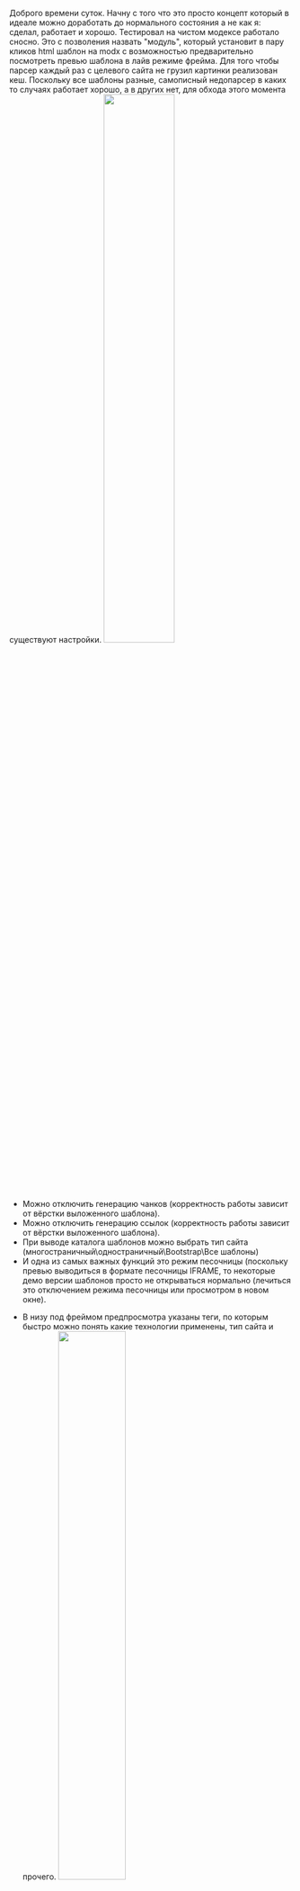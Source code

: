 Доброго времени суток.
Начну с того что это просто концепт который в идеале можно доработать до нормального состояния а не как я: сделал, работает и хорошо.
Тестировал на чистом модексе работало сносно.
Это с позволения назвать "модуль", который установит в пару кликов html шаблон на modx с возможностью предварительно посмотреть превью шаблона в лайв режиме фрейма. Для того чтобы парсер каждый раз с целевого сайта не грузил картинки реализован кеш.
Поскольку все шаблоны разные, самописный недопарсер в каких то случаях работает хорошо, а в других нет, для обхода этого момента существуют настройки.
<img style="width:50%;height:auto;" src="https://skr.sh/i/110321/HNVlx02T.jpg?download=1&name=%D0%A1%D0%BA%D1%80%D0%B8%D0%BD%D1%88%D0%BE%D1%82%2011-03-2021%2016:07:28.jpg" />
<ul>
    <li>Можно отключить генерацию чанков (корректность работы зависит от вёрстки выложенного шаблона).</li>
    <li>Можно отключить генерацию ссылок (корректность работы зависит от вёрстки выложенного шаблона).</li>
    <li>При выводе каталога шаблонов можно выбрать тип сайта (многостраничный\одностраничный\Bootstrap\Все шаблоны)</li>
    <li>И одна из самых важных функций это режим песочницы (поскольку превью выводиться в формате песочницы IFRAME, то некоторые демо версии шаблонов просто не открываться нормально (лечиться это отключением режима песочницы или просмотром в новом окне).</li>
<li>

В низу под фреймом предпросмотра указаны теги, по которым быстро можно понять какие технологии применены, тип сайта и прочего.
<img style="width:50%;height:auto;" src="https://skr.sh/i/110321/oRDhb9dk.jpg?download=1&name=%D0%A1%D0%BA%D1%80%D0%B8%D0%BD%D1%88%D0%BE%D1%82%2011-03-2021%2016:15:42.jpg" />
</li>
<li>
По мимо этого в табе "<strong>Настройки установки и форма поиска</strong>" с низу есть категории шаблонов по которым будет осуществляться поиск.
<a style="width:50%;height:auto;" href="https://skr.sh/i/110321/QQPNxywV.jpg?download=1&name=%D0%A1%D0%BA%D1%80%D0%B8%D0%BD%D1%88%D0%BE%D1%82%2011-03-2021%2016:17:48.jpg"></a>
</li>
</ul>
<cut/>
Так же я предусмотрел обновление, на случай если <strong>free-css.com</strong> изменит верстку и нужно будет всем быстро обновить "модуль" так чтобы карета не превратилась в тыкву в одночасье.

В теории так же данный "модуль" может накатывать статичные шаблоны из <strong>.zip</strong> архивов.
Установка простая, кидаем папку из архива с названием <strong>BELISSIMO</strong> а папку с модексом чтоб получилось так:
<img style="width:50%;height:auto;" src="https://skr.sh/i/110321/lHOT0ikj.jpg?download=1&name=%D0%A1%D0%BA%D1%80%D0%B8%D0%BD%D1%88%D0%BE%D1%82%2011-03-2021%2016:25:04.jpg" />

Он самостоятельно и с переменным успехом сгенирирует:
Чанки 
Ссылки
Шаблоны
Линки к стилям и скриптам с картинками
Ресурсы
Категории
Так же ведёт лог\файл конфигурации установки:  
<img style="width:50%;height:auto;" src="https://skr.sh/i/110321/LFwfwvIq.jpg?download=1&name=%D0%A1%D0%BA%D1%80%D0%B8%D0%BD%D1%88%D0%BE%D1%82%2011-03-2021%2016:29:11.jpg" />
И так же удалит это все если будет нужно.

Изначально идея была в быстрой установке шаблона для дальнейшего редактирования под себя, в случае если вы верстальщик не бей лежачего как я.
Ну и да, хотелось чего то хотя бы отдалённо напоминающего установку тем как в попсовых CMS.
Да я понимаю что Modx:
<ol>
    <li>CMF;</li>
    <li>Modx идет именно пустым что-бы сделать сайт под себя с нуля;</li>
</ol>

Спасибо за внимание\идеи\помидоры\критику\остальное.
Работает в таком виде только с контекстом WEB.
В идеале я не против помощи и добавления других сайтов\каталогов шаблонов.
К примеру:
<ul>
    <li>https://html5up.net</li>
    <li>https://webflow.com/free-website-templates</li>
    <li>https://themewagon.com/theme_tag/free</li>
    <li>https://startbootstrap.com/</li>
</ul>
Так же не плохо было бы прикрутить накатывание спаршенных сайтов.
Как привило всегда нормально накатывает <strong>СТАТИЧНЫЙ ШАБЛОН САЙТА ИЗ ИНТЕРНЕТА</strong> (без всяких генераций).
<strong>При накатывании из архива ОБЯЗАТЕЛЬНО шаблон должен лежать в подпапке и никак иначе, так же на весь архив должен быть только один index.html или index.htm</strong>.
Возможно записать видео уроки для вывода в одноименной вкладке.
Идет в виде отдельной папки по причине моего незнания ExtJs.
Ссылка для мазохистов: <a href="https://ardius.net/BELISSIMO/ver0-1.zip">скачать</a>.
<strong>Начать работать можно по адресу: ваш-сайт.ru/BELISSIMO.</strong>
<strong>После установки того что понравилось удалите нахрен папку BELISSIMO если сайт доступен из интернета.</strong>
<strong>P.S. Комментарии приветствуются!</strong>
